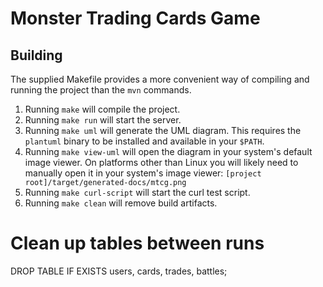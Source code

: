 # Monster Trading Cards Game

## Building
The supplied Makefile provides a more convenient way of compiling and running
the project than the `mvn` commands.

  1. Running `make` will compile the project. 
  2. Running `make run` will start the server.
  3. Running `make uml` will generate the UML diagram. This requires the
     `plantuml` binary to be installed and available in your `$PATH`.
  4. Running `make view-uml` will open the diagram in your system's default
     image viewer. On platforms other than Linux you will likely need to
     manually open it in your system's image viewer: `[project root]/target/generated-docs/mtcg.png`
  5. Running `make curl-script` will start the curl test script.
  6. Running `make clean` will remove build artifacts.
  

# Clean up tables between runs
DROP TABLE IF EXISTS users, cards, trades, battles;

